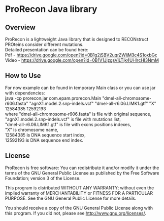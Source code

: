 # ProRecon Java library
## Overview
ProRecon is a lightweight Java library that is designed to RECONstruct PROteins consider different mutations. <br />
Detailed presentation can be found here: <br />
Pdf - https://drive.google.com/open?id=0B1g2jSBV2uqrZWljM3c4S1oxbGc <br />
Video - https://drive.google.com/open?id=0B1V1JjzgsVlLTjk4UHlrcHl3NmM <br />

## How to Use
For now example can be found in temporary Main class or you can use jar with dependencies: <br />
java -cp prorecon.jar com.epam.prorecon.Main "dmel-all-chromosome-r606.fasta" "agnX1.model.2.snp-indels.vcf" "dmel-all-r6.06.LIMK1.gtf" "X" 12584385 12592193 <br />
where "dmel-all-chromosome-r606.fasta" is file with original sequence, <br />
"agnX1.model.2.snp-indels.vcf" is file with mutations list, <br />
"dmel-all-r6.06.LIMK1.gtf" is file with exons positions indexes, <br />
"X" is chromosome name, <br />
12584385 is DNA sequence start index, <br />
12592193 is DNA sequence end index.

## License
ProRecon is free software: You can redistribute it and/or modify it under the terms of the GNU General Public License as published by the Free Software Foundation; version 3 of the License.

This program is distributed WITHOUT ANY WARRANTY; without even the implied warranty of MERCHANTABILITY or FITNESS FOR A PARTICULAR PURPOSE. See the GNU General Public License for more details.

You should receive a copy of the GNU General Public License along with this program. If you did not, please see http://www.gnu.org/licenses/.
